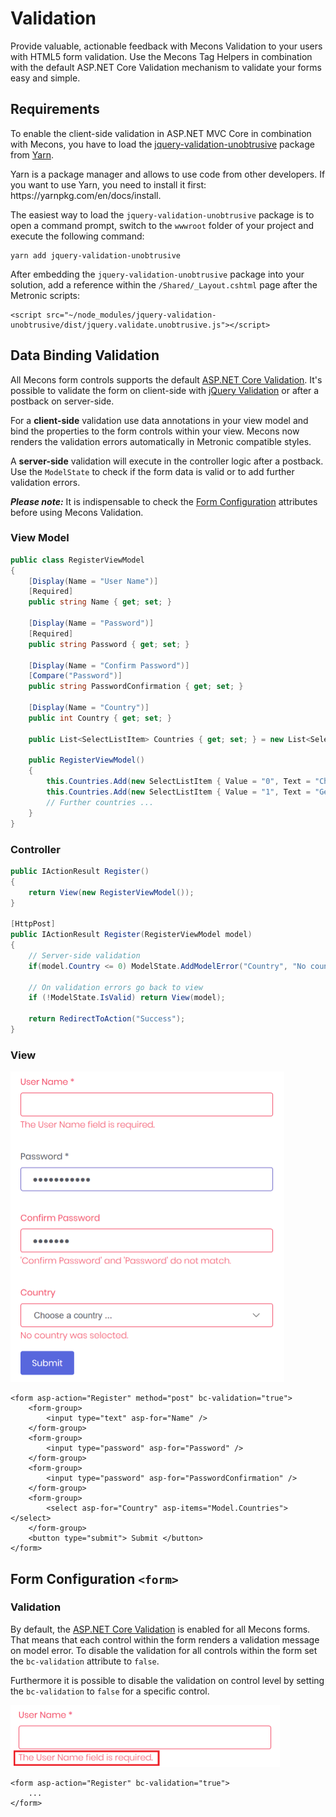 # Validation

Provide valuable, actionable feedback with Mecons Validation to your users with HTML5 form validation. Use the Mecons Tag Helpers in combination with the default ASP.NET Core Validation mechanism to validate your forms easy and simple.

## Requirements

To enable the client-side validation in ASP.NET MVC Core in combination with Mecons, you have to load the [jquery-validation-unobtrusive](https://yarnpkg.com/en/package/jquery-validation-unobtrusive) package from [Yarn](https://yarnpkg.com).

<div class="alert alert-info">
    Yarn is a package manager and allows to use code from other developers. If you want to use Yarn, you need to install it first: https://yarnpkg.com/en/docs/install.
</div>

The easiest way to load the `jquery-validation-unobtrusive` package is to open a command prompt, switch to the `wwwroot` folder of your project and execute the following command:

```
yarn add jquery-validation-unobtrusive
```

After embedding the `jquery-validation-unobtrusive` package into your solution, add a reference within the `/Shared/_Layout.cshtml` page after the Metronic scripts:

```markup
<script src="~/node_modules/jquery-validation-unobtrusive/dist/jquery.validate.unobtrusive.js"></script>
```

## Data Binding Validation

All Mecons form controls supports the default [ASP.NET Core Validation](https://docs.microsoft.com/en-us/aspnet/core/tutorials/first-mvc-app/validation). It's possible to validate the form on client-side with [jQuery Validation](https://jqueryvalidation.org/) or after a postback on server-side.

For a **client-side** validation use data annotations in your view model and bind the properties to the form controls within your view. Mecons now renders the validation errors automatically in Metronic compatible styles.

A **server-side** validation will execute in the controller logic after a postback. Use the `ModelState` to check if the form data is valid or to add further validation errors.

***Please note:*** It is indispensable to check the [Form Configuration](https://www.brecons.net/Documentation/Mecons/Validation#form-configuration) attributes before using Mecons Validation.

### View Model

```csharp
public class RegisterViewModel
{
    [Display(Name = "User Name")]
    [Required]
    public string Name { get; set; }

    [Display(Name = "Password")]
    [Required]
    public string Password { get; set; }

    [Display(Name = "Confirm Password")]
    [Compare("Password")]
    public string PasswordConfirmation { get; set; }

    [Display(Name = "Country")]
    public int Country { get; set; }

    public List<SelectListItem> Countries { get; set; } = new List<SelectListItem>();

    public RegisterViewModel()
    {
        this.Countries.Add(new SelectListItem { Value = "0", Text = "Choose a country ..." });
        this.Countries.Add(new SelectListItem { Value = "1", Text = "Germany" });
        // Further countries ...
    }
}
```

### Controller

```csharp
public IActionResult Register()
{
    return View(new RegisterViewModel());
}

[HttpPost]
public IActionResult Register(RegisterViewModel model)
{
    // Server-side validation
    if(model.Country <= 0) ModelState.AddModelError("Country", "No country was selected.");

    // On validation errors go back to view
    if (!ModelState.IsValid) return View(model);

    return RedirectToAction("Success");
}
```

### View

<img class="img-shadow img-responsive center-block" src="https://raw.githubusercontent.com/brecons/metronic-tag-helper/master/docs/images/validation_01.png" width="438" alt="">

```markup
<form asp-action="Register" method="post" bc-validation="true">
    <form-group>
        <input type="text" asp-for="Name" />
    </form-group>
    <form-group>
        <input type="password" asp-for="Password" />
    </form-group>
    <form-group>
        <input type="password" asp-for="PasswordConfirmation" />
    </form-group>
    <form-group>
        <select asp-for="Country" asp-items="Model.Countries"></select>
    </form-group>
    <button type="submit"> Submit </button>
</form>
```

## Form Configuration `<form>`

### Validation

By default, the [ASP.NET Core Validation](https://docs.microsoft.com/en-us/aspnet/core/tutorials/first-mvc-app/validation) is enabled for all Mecons forms. That means that each control within the form renders a validation message on model error. To disable the validation for all controls within the form set the `bc-validation` attribute to `false`.

Furthermore it is possible to disable the validation on control level by setting the `bc-validation` to `false` for a specific control.

<img class="img-shadow img-responsive center-block" src="https://raw.githubusercontent.com/brecons/metronic-tag-helper/master/docs/images/validation_02.png" width="431" alt="">

```markup
<form asp-action="Register" bc-validation="true">
    ...
</form>
```